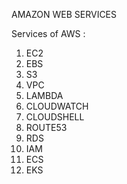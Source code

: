 AMAZON WEB SERVICES

Services of AWS :
1. EC2
2. EBS
3. S3
4. VPC
5. LAMBDA
6. CLOUDWATCH
7. CLOUDSHELL
8. ROUTE53
9. RDS
10. IAM
11. ECS
12. EKS
